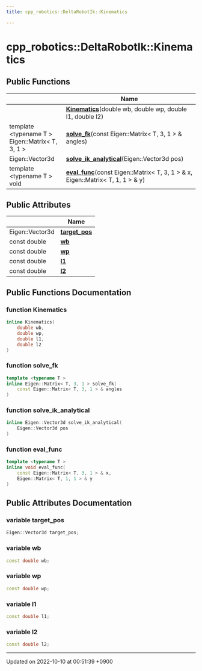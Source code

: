 ```yaml
---
title: cpp_robotics::DeltaRobotIk::Kinematics

---
```


# cpp_robotics::DeltaRobotIk::Kinematics





## Public Functions

|                | Name           |
| -------------- | -------------- |
| | **[Kinematics](/cpp_robotics/doxybook/Classes/structcpp__robotics_1_1DeltaRobotIk_1_1Kinematics/#function-kinematics)**(double wb, double wp, double l1, double l2) |
| template <typename T \> <br>Eigen::Matrix< T, 3, 1 > | **[solve_fk](/cpp_robotics/doxybook/Classes/structcpp__robotics_1_1DeltaRobotIk_1_1Kinematics/#function-solve-fk)**(const Eigen::Matrix< T, 3, 1 > & angles) |
| Eigen::Vector3d | **[solve_ik_analytical](/cpp_robotics/doxybook/Classes/structcpp__robotics_1_1DeltaRobotIk_1_1Kinematics/#function-solve-ik-analytical)**(Eigen::Vector3d pos) |
| template <typename T \> <br>void | **[eval_func](/cpp_robotics/doxybook/Classes/structcpp__robotics_1_1DeltaRobotIk_1_1Kinematics/#function-eval-func)**(const Eigen::Matrix< T, 3, 1 > & x, Eigen::Matrix< T, 1, 1 > & y) |

## Public Attributes

|                | Name           |
| -------------- | -------------- |
| Eigen::Vector3d | **[target_pos](/cpp_robotics/doxybook/Classes/structcpp__robotics_1_1DeltaRobotIk_1_1Kinematics/#variable-target-pos)**  |
| const double | **[wb](/cpp_robotics/doxybook/Classes/structcpp__robotics_1_1DeltaRobotIk_1_1Kinematics/#variable-wb)**  |
| const double | **[wp](/cpp_robotics/doxybook/Classes/structcpp__robotics_1_1DeltaRobotIk_1_1Kinematics/#variable-wp)**  |
| const double | **[l1](/cpp_robotics/doxybook/Classes/structcpp__robotics_1_1DeltaRobotIk_1_1Kinematics/#variable-l1)**  |
| const double | **[l2](/cpp_robotics/doxybook/Classes/structcpp__robotics_1_1DeltaRobotIk_1_1Kinematics/#variable-l2)**  |

## Public Functions Documentation

### function Kinematics

```cpp
inline Kinematics(
    double wb,
    double wp,
    double l1,
    double l2
)
```


### function solve_fk

```cpp
template <typename T >
inline Eigen::Matrix< T, 3, 1 > solve_fk(
    const Eigen::Matrix< T, 3, 1 > & angles
)
```


### function solve_ik_analytical

```cpp
inline Eigen::Vector3d solve_ik_analytical(
    Eigen::Vector3d pos
)
```


### function eval_func

```cpp
template <typename T >
inline void eval_func(
    const Eigen::Matrix< T, 3, 1 > & x,
    Eigen::Matrix< T, 1, 1 > & y
)
```


## Public Attributes Documentation

### variable target_pos

```cpp
Eigen::Vector3d target_pos;
```


### variable wb

```cpp
const double wb;
```


### variable wp

```cpp
const double wp;
```


### variable l1

```cpp
const double l1;
```


### variable l2

```cpp
const double l2;
```


-------------------------------

Updated on 2022-10-10 at 00:51:39 +0900